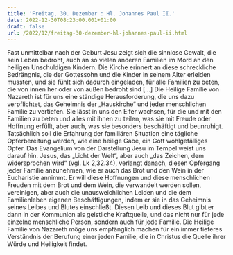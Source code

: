 ```yaml
---
title: 'Freitag, 30. Dezember : Hl. Johannes Paul II.'
date: 2022-12-30T08:23:00.001+01:00
draft: false
url: /2022/12/freitag-30-dezember-hl-johannes-paul-ii.html
---
```


Fast unmittelbar nach der Geburt Jesu zeigt sich die sinnlose Gewalt, die sein Leben bedroht, auch an so vielen anderen Familien im Mord an den heiligen Unschuldigen Kindern. Die Kirche erinnert an diese schreckliche Bedrängnis, die der Gottessohn und die Kinder in seinem Alter erleiden mussten, und sie fühlt sich dadurch eingeladen, für alle Familien zu beten, die von innen her oder von außen bedroht sind \[…\] Die Heilige Familie von Nazareth ist für uns eine ständige Herausforderung, die uns dazu verpflichtet, das Geheimnis der „Hauskirche“ und jeder menschlichen Familie zu vertiefen. Sie lässt in uns den Eifer wachsen, für die und mit den Familien zu beten und alles mit ihnen zu teilen, was sie mit Freude oder Hoffnung erfüllt, aber auch, was sie besonders beschäftigt und beunruhigt. Tatsächlich soll die Erfahrung der familiären Situation eine tägliche Opferbereitung werden, wie eine heilige Gabe, ein Gott wohlgefälliges Opfer. Das Evangelium von der Darstellung Jesu im Tempel weist uns darauf hin. Jesus, das „Licht der Welt“, aber auch „das Zeichen, dem widersprochen wird“ (vgl. Lk 2,32.34), verlangt danach, diesen Opfergang jeder Familie anzunehmen, wie er auch das Brot und den Wein in der Eucharistie annimmt. Er will diese Hoffnungen und diese menschlichen Freuden mit dem Brot und dem Wein, die verwandelt werden sollen, vereinigen, aber auch die unausweichlichen Leiden und die dem Familienleben eigenen Beschäftigungen, indem er sie in das Geheimnis seines Leibes und Blutes einschließt. Diesen Leib und dieses Blut gibt er dann in der Kommunion als geistliche Kraftquelle, und das nicht nur für jede einzelne menschliche Person, sondern auch für jede Familie. Die Heilige Familie von Nazareth möge uns empfänglich machen für ein immer tieferes Verständnis der Berufung einer jeden Familie, die in Christus die Quelle ihrer Würde und Heiligkeit findet.